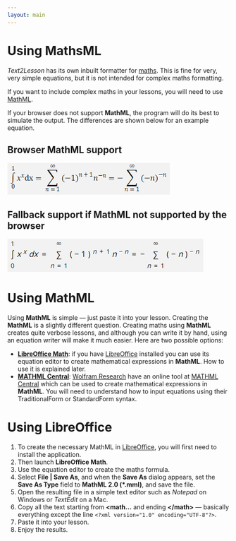 ```yaml
---
layout: main
---
```


# Using MathsML

_Text2Lesson_ has its own inbuilt formatter for [maths](./add-maths.md). This is fine for very,
very simple equations, but it is not intended for complex maths formatting.

If you want to include complex maths in your lessons, you will need to use
[MathML](https://developer.mozilla.org/en-US/docs/Web/MathML).

If your browser does not support **MathML**, the program will do its best to simulate
the output. The differences are shown below for an example equation.

## Browser MathML support

![Sophomore's dream](../images/sophomores-dream-mathml.png)

## Fallback support if MathML not supported by the browser

![Sophomore's dream](../images/sophomores-dream-fallback.png)

# Using MathML

Using **MathML** is simple &mdash; just paste it into your lesson. Creating the
**MathML** is a slightly different question. Creating maths using
**MathML** creates quite verbose lessons, and although you can write it by hand, using
an equation writer will make it much easier. Here are two possible options:

- **[LibreOffice Math](https://www.libreoffice.org/)**: if you have [LibreOffice](https://www.libreoffice.org/) installed you can use its equation editor to create mathematical expressions in **MathML**. How to use it is explained later.
- **[MATHML Central](https://www.mathmlcentral.com/Tools/ToMathML.jsp)**: [Wolfram Research](http://www.wolfram.com/) have an online tool
  at [MATHML Central](https://www.mathmlcentral.com/Tools/ToMathML.jsp) which can be used to create mathematical expressions in **MathML**. You will need to understand
  how to input equations using their TraditionalForm or StandardForm syntax.

# Using LibreOffice

1. To create the necessary MathML in [LibreOffice](https://www.libreoffice.org/), you will first need to install the application.
2. Then launch **LibreOffice Math**.
3. Use the equation editor to create the maths formula.
4. Select **File | Save As**, and when the **Save As** dialog appears, set the
   **Save As Type** field to **MathML 2.0 (\*.mml)**, and save the file.
5. Open the resulting file in a simple text editor such as _Notepad_ on Windows or _TextEdit_ on a Mac.
6. Copy all the text starting from **&lt;math...** and ending **&lt;/math>** &mdash; basically everything except the line `<?xml version="1.0" encoding="UTF-8"?>`.
7. Paste it into your lesson.
8. Enjoy the results.
